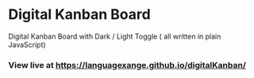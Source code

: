 # Digital Kanban Board
Digital Kanban Board with Dark / Light Toggle ( all written in plain JavaScript)
### View live at https://languagexange.github.io/digitalKanban/
